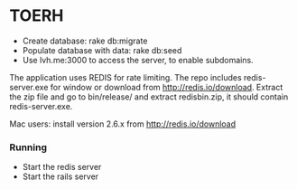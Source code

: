TOERH
=====

* Create database: rake db:migrate
* Populate database with data: rake db:seed
* Use lvh.me:3000 to access the server, to enable subdomains.

The application uses REDIS for rate limiting. 
The repo includes redis-server.exe for window or download from http://redis.io/download.
Extract the zip file and go to bin/release/ and extract redisbin.zip, it should contain redis-server.exe.

Mac users: install version 2.6.x from http://redis.io/download

### Running

* Start the redis server
* Start the rails server




